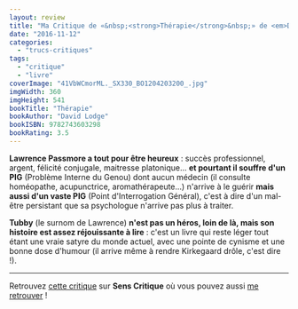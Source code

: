 ```yaml
---
layout: review
title: "Ma Critique de «&nbsp;<strong>Thérapie</strong>&nbsp;» de <em>David Lodge</em>"
date: "2016-11-12"
categories: 
  - "trucs-critiques"
tags: 
  - "critique"
  - "livre"
coverImage: "41VbWCmorML._SX330_BO1204203200_.jpg"
imgWidth: 360
imgHeight: 541
bookTitle: "Thérapie"
bookAuthor: "David Lodge"
bookISBN: 9782743603298  
bookRating: 3.5
---
```


**Lawrence Passmore a tout pour être heureux** : succès professionnel, argent, félicité conjugale, maitresse platonique... **et pourtant il souffre d'un PIG** (Problème Interne du Genou) dont aucun médecin (il consulte homéopathe, acupunctrice, aromathérapeute...) n'arrive à le guérir **mais aussi d'un vaste PIG** (Point d'Interrogation Général), c'est à dire d'un mal-être persistant que sa psychologue n'arrive pas plus à traiter.

**Tubby** (le surnom de Lawrence) **n'est pas un héros, loin de là, mais son histoire est assez réjouissante à lire** : c'est un livre qui reste léger tout étant une vraie satyre du monde actuel, avec une pointe de cynisme et une bonne dose d'humour (il arrive même à rendre Kirkegaard drôle, c'est dire !).

* * *

Retrouvez [cette critique](http://www.senscritique.com/livre/Therapie/critique/110067242) sur **Sens Critique** où vous pouvez aussi [me retrouver](http://www.senscritique.com/Arnaud_Malon) !
